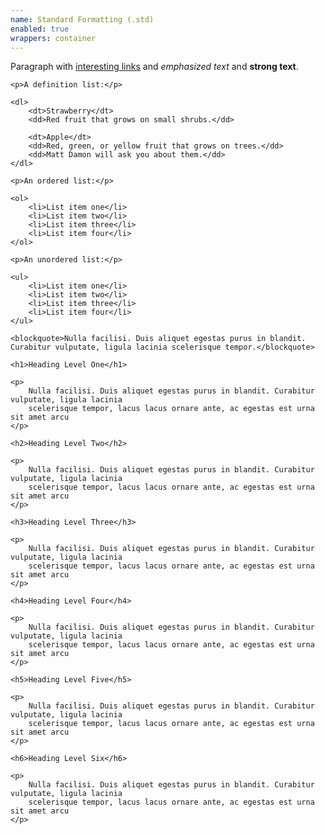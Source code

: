 ```yaml
---
name: Standard Formatting (.std)
enabled: true
wrappers: container
---
```


<div class="std">
    <p>Paragraph with <a href="#">interesting links</a> and <em>emphasized text</em> and <strong>strong text</strong>.</p>

    <p>A definition list:</p>

    <dl>
        <dt>Strawberry</dt>
        <dd>Red fruit that grows on small shrubs.</dd>

        <dt>Apple</dt>
        <dd>Red, green, or yellow fruit that grows on trees.</dd>
        <dd>Matt Damon will ask you about them.</dd>
    </dl>

    <p>An ordered list:</p>

    <ol>
        <li>List item one</li>
        <li>List item two</li>
        <li>List item three</li>
        <li>List item four</li>
    </ol>

    <p>An unordered list:</p>

    <ul>
        <li>List item one</li>
        <li>List item two</li>
        <li>List item three</li>
        <li>List item four</li>
    </ul>

    <blockquote>Nulla facilisi. Duis aliquet egestas purus in blandit. Curabitur vulputate, ligula lacinia scelerisque tempor.</blockquote>

    <h1>Heading Level One</h1>

    <p>
        Nulla facilisi. Duis aliquet egestas purus in blandit. Curabitur vulputate, ligula lacinia
        scelerisque tempor, lacus lacus ornare ante, ac egestas est urna sit amet arcu
    </p>

    <h2>Heading Level Two</h2>

    <p>
        Nulla facilisi. Duis aliquet egestas purus in blandit. Curabitur vulputate, ligula lacinia
        scelerisque tempor, lacus lacus ornare ante, ac egestas est urna sit amet arcu
    </p>

    <h3>Heading Level Three</h3>

    <p>
        Nulla facilisi. Duis aliquet egestas purus in blandit. Curabitur vulputate, ligula lacinia
        scelerisque tempor, lacus lacus ornare ante, ac egestas est urna sit amet arcu
    </p>

    <h4>Heading Level Four</h4>

    <p>
        Nulla facilisi. Duis aliquet egestas purus in blandit. Curabitur vulputate, ligula lacinia
        scelerisque tempor, lacus lacus ornare ante, ac egestas est urna sit amet arcu
    </p>

    <h5>Heading Level Five</h5>

    <p>
        Nulla facilisi. Duis aliquet egestas purus in blandit. Curabitur vulputate, ligula lacinia
        scelerisque tempor, lacus lacus ornare ante, ac egestas est urna sit amet arcu
    </p>

    <h6>Heading Level Six</h6>

    <p>
        Nulla facilisi. Duis aliquet egestas purus in blandit. Curabitur vulputate, ligula lacinia
        scelerisque tempor, lacus lacus ornare ante, ac egestas est urna sit amet arcu
    </p>
</div>
